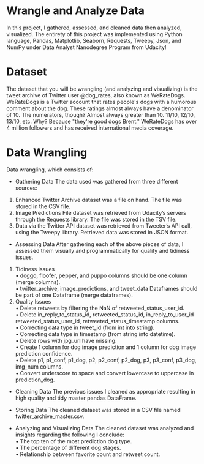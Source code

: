 # Wrangle and Analyze Data
In this project, I gathered, assessed, and cleaned data then analyzed, visualized. 
The entirety of this project was implemented using Python language, Pandas, Matplotlib,  Seaborn, Requests, Tweepy, Json, and NumPy under Data Analyst Nanodegree Program from Udacity!

# Dataset
The dataset that you will be wrangling (and analyzing and visualizing) is the tweet archive of 
Twitter user @dog_rates, also known as WeRateDogs. WeRateDogs is a Twitter account that 
rates people's dogs with a humorous comment about the dog. These ratings almost always 
have a denominator of 10. The numerators, though? Almost always greater than 10. 11/10, 
12/10, 13/10, etc. Why? Because "they're good dogs Brent." WeRateDogs has over 4 million 
followers and has received international media coverage.

# Data Wrangling
Data wrangling, which consists of: 
- Gathering Data
The data used was gathered from three different sources:
1. Enhanced Twitter Archive dataset was a file on hand. The file was stored in the CSV file.
2. Image Predictions File dataset was retrieved from Udacity’s servers through the Requests library. The file was stored in the TSV file.
3. Data via the Twitter API dataset was retrieved from Tweeter’s API call, using the Tweepy library. Retrieved data was stored in JSON format.

- Assessing Data
After gathering each of the above pieces of data, I assessed them visually and 
programmatically for quality and tidiness issues.
1. Tidiness Issues<br/>
• doggo, floofer, pepper, and puppo columns should be one column 
(merge columns).<br/>
• twitter_archive, image_predictions, and tweet_data Dataframes 
should be part of one Dataframe (merge dataframes).<br/>
2. Quality Issues <br/>
• Delete retweets by filtering the NaN of retweeted_status_user_id.<br/>
• Delete in_reply_to_status_id, retweeted_status_id, in_reply_to_user_id 
retweeted_status_user_id, retweeted_status_timestamp columns.<br/>
• Correcting data type in tweet_id (from int into string).<br/>
• Correcting data type in timestamp (from string into datetime).<br/>
• Delete rows with jpg_url have missing.<br/>
• Create 1 column for dog image prediction and 1 column for dog 
image prediction confidence.<br/>
• Delete p1, p1_conf, p1_dog, p2, p2_conf, p2_dog, p3, p3_conf, p3_dog, 
img_num columns.<br/>
• Convert underscore to space and convert lowercase to uppercase in 
prediction_dog.<br/>

- Cleaning Data
The previous issues I cleaned as appropriate resulting in high quality and tidy 
master pandas DataFrame.

- Storing Data 
The cleaned dataset was stored in a CSV file named twitter_archive_master.csv.

- Analyzing and Visualizing Data
The cleaned dataset was analyzed and insights regarding the following I conclude:<br/>
• The top ten of the most prediction dog type.<br/>
•	The percentage of different dog stages.<br/>
• Relationship between favorite count and retweet count.<br/>
